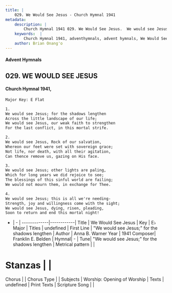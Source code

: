 ```yaml
---
title: |
    029. We Would See Jesus - Church Hymnal 1941
metadata:
    description: |
        Church Hymnal 1941 029. We Would See Jesus.  We would see Jesus; for the shadows lengthen Across the little landscape of our life; We would see Jesus, our weak faith to strengthen For the last conflict, in this mortal strife.  
    keywords:  |
        Church Hymnal 1941, adventhymnals, advent hymnals, We Would See Jesus, "We would see Jesus;" for the shadows lengthen. 
    author: Brian Onang'o
---
```


#### Advent Hymnals
## 029. WE WOULD SEE JESUS
####  Church Hymnal 1941,

```txt
Major Key: E Flat

1.
We would see Jesus; for the shadows lengthen
Across the little landscape of our life;
We would see Jesus, our weak faith to strengthen
For the last conflict, in this mortal strife.

2.
We would see Jesus, Rock of our salvation,
Whereon our feet were set with sovereign grace;
Not life, nor death, with all their agitation,
Can thence remove us, gazing on His face.

3.
We would see Jesus; other lights are paling,
Which for long years we did rejoice to see;
The blessings of this sinful world are failing;
We would not mourn them, in exchange for Thee.

4.
We would see Jesus; this is all we're needing-
Strength, joy and willingness come with the sight;
We would see Jesus, dying, risen, pleading,
Soon to return and end this mortal night!


```

- |   -  |
-------------|------------|
Title | We Would See Jesus |
Key | E♭ Major |
Titles | undefined |
First Line | "We would see Jesus;" for the shadows lengthen |
Author | Anna B. Warner
Year | 1941
Composer| Franklin E. Belden |
Hymnal|  - |
Tune| "We would see Jesus;" for the shadows lengthen |
Metrical pattern | |
# Stanzas |  |
Chorus |  |
Chorus Type |  |
Subjects | Worship: Opening of Worship |
Texts | undefined |
Print Texts | 
Scripture Song |  |
    
